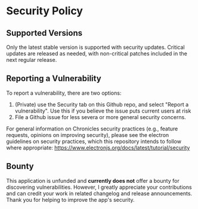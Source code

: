 # Security Policy

## Supported Versions

Only the latest stable version is supported with security updates. Critical updates are released as needed, with non-critical patches included in the next regular release.

## Reporting a Vulnerability

To report a vulnerability, there are two options:

1. (Private) use the Security tab on this Github repo, and select "Report a vulnerability". Use this if you believe the issue puts current users at risk
2. File a Github issue for less severa or more general security concerns.

For general information on Chronicles security practices (e.g., feature requests, opinions on improving security), please see the electron guidelines on security practices, which this repository intends to follow where appropriate: https://www.electronjs.org/docs/latest/tutorial/security

## Bounty

This application is unfunded and **currently does not** offer a bounty for discovering vulnerabilities. However, I greatly appreciate your contributions and can credit your work in related changelog and release announcements. Thank you for helping to improve the app's security.

